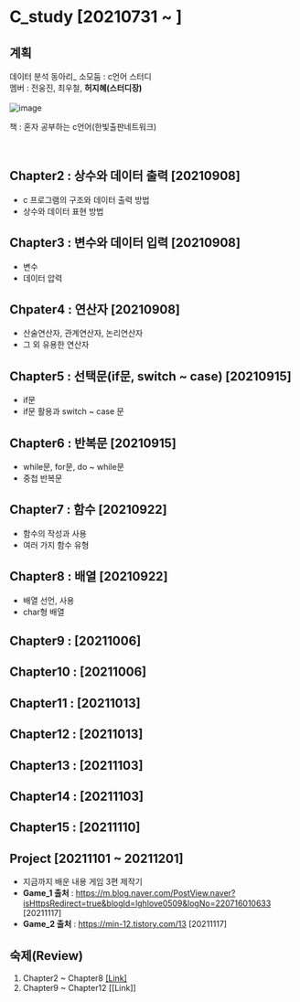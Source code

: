 # C_study [20210731 ~ ]

## 계획
데이터 분석 동아리_ 소모둠 : c언어 스터디<br>
멤버 : 전웅진, 최우철, **허지혜(스터디장)**<br>
<br>
![image](https://user-images.githubusercontent.com/64202709/138280377-800f1cba-9242-4562-8a27-7fbc4294d623.png)

책 : 혼자 공부하는 c언어(한빛출판네트워크)<br>

<br>

## Chapter2 : 상수와 데이터 출력 [20210908]<br>
- c 프로그램의 구조와 데이터 출력 방법<br>
- 상수와 데이터 표현 방법<br>

## Chapter3 : 변수와 데이터 입력 [20210908]<br>
- 변수<br>
- 데이터 압력<br>

## Chpater4 : 연산자 [20210908]<br>
- 산술연산자, 관계연산자, 논리연산자
- 그 외 유용한 연산자

## Chapter5 : 선택문(if문, switch ~ case) [20210915]<br>
- if문
- if문 활용과 switch ~ case 문

## Chapter6 : 반복문 [20210915]<br>
- while문, for문, do ~ while문
- 중첩 반복문

## Chapter7 : 함수 [20210922]<br>
- 함수의 작성과 사용
- 여러 가지 함수 유형
## Chapter8 : 배열 [20210922]<br>
- 배열 선언, 사용
- char형 배열

## Chapter9 : [20211006]<br>

## Chapter10 : [20211006]<br>

## Chapter11 : [20211013]<br>

## Chapter12 : [20211013]<br>



## Chapter13 : [20211103] <br>

## Chapter14 : [20211103] <br>

## Chapter15 : [20211110] <br>

## Project [20211101 ~ 20211201] <br>
- 지금까지 배운 내용 게임 3편 제작기
- **Game_1 출처** : https://m.blog.naver.com/PostView.naver?isHttpsRedirect=true&blogId=lghlove0509&logNo=220716010633 [20211117]<br>
- **Game_2 출처** : https://min-12.tistory.com/13 [20211117]<br>

## 숙제(Review)<br>
1) Chapter2 ~ Chapter8 [[Link]](https://github.com/jihyeheo/C_study/blob/main/Review/Chapter2~Chapter8_Summary.pdf)<br>
2) Chapter9 ~ Chapter12 [[Link]]
